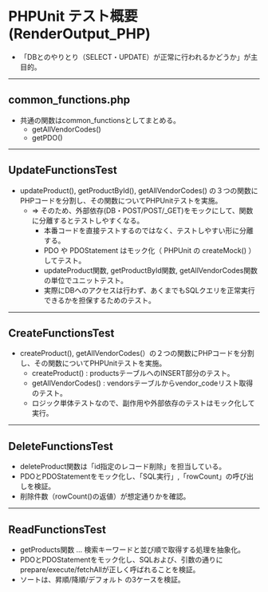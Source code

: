 # PHPUnit テスト概要 (RenderOutput_PHP)
* 「DBとのやりとり（SELECT・UPDATE）が正常に行われるかどうか」が主目的。

---

## common_functions.php
* 共通の関数はcommon_functionsとしてまとめる。
    - getAllVendorCodes()
    - getPDO()

---

## UpdateFunctionsTest
* updateProduct(), getProductById(), getAllVendorCodes() の３つの関数にPHPコードを分割し、その関数についてPHPUnitテストを実施。
    - ⇒ そのため、外部依存(DB・POST/P​OST/_GET)をモックにして、関数に分離するとテストしやすくなる。
        - 本番コードを直接テストするのではなく、テストしやすい形に分離する。
        - PDO や PDOStatement はモック化（ PHPUnit の createMock() ）してテスト。
        - updateProduct関数, getProductById関数, getAllVendorCodes関数の単位でユニットテスト。
        - 実際にDBへのアクセスは行わず、あくまでもSQLクエリを正常実行できるかを担保するためのテスト。

---

## CreateFunctionsTest
* createProduct(), getAllVendorCodes(）の２つの関数にPHPコードを分割し、その関数についてPHPUnitテストを実施。
    - createProduct() : productsテーブルへのINSERT部分のテスト。
    - getAllVendorCodes() : vendorsテーブルからvendor_codeリスト取得のテスト。
    - ロジック単体テストなので、副作用や外部依存のテストはモック化して実行。

---

## DeleteFunctionsTest
* deleteProduct関数は「id指定のレコード削除」を担当している。
* PDOとPDOStatementをモック化し、「SQL実行」,「rowCount」の呼び出しを検証。
* 削除件数（rowCount()の返値）が想定通りかを確認。

---

## ReadFunctionsTest
* getProducts関数 … 検索キーワードと並び順で取得する処理を抽象化。
* PDOとPDOStatementをモック化し、SQLおよび、引数の通りにprepare/execute/fetchAllが正しく呼ばれることを検証。
* ソートは、昇順/降順/デフォルト の3ケースを検証。


